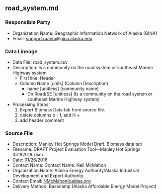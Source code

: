 ## road_system.md

### Responsible Party
  * Organization Name: Geographic Information Network of Alaska (GINA)
  * Email: support+aaem@gina.alaska.edu

### Data Lineage
  * Data File: road_system.csv
  * Description: Is a community on the road system or southeast Marine Highway system
    * First line: Header
    * Column Name [units] (Column Description)
      * name [unitless] (community name)
      * On Road/SE [unitless] (Is a community on the road system or southeast Marine Highway system)
  * Processing Steps
    1. Export Biomass Data tab from source file.
    2. delete columns b - f, and H +
    3. add header comment 

### Source File
  * Description: Manley Hot Springs Model Draft.  Biomass data tab
  * Filename: DRAFT Project Evaluation Tool--Manley Hot Springs 05192016.xlsm
  * Date: 01/26/2016
  * Contact Name: Contact Name: Neil McMahon
  * Organization Name: Alaska Energy Authority/Alaska Industrial Development and Export Authority
  * Contact Email: NMcMahon@aidea.org
  * Delivery Method: Basecamp (Alaska Affordable Energy Model Project)

